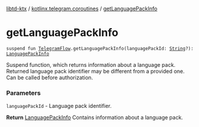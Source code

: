 [libtd-ktx](../index.md) / [kotlinx.telegram.coroutines](index.md) / [getLanguagePackInfo](./get-language-pack-info.md)

# getLanguagePackInfo

`suspend fun `[`TelegramFlow`](../kotlinx.telegram.core/-telegram-flow/index.md)`.getLanguagePackInfo(languagePackId: `[`String`](https://kotlinlang.org/api/latest/jvm/stdlib/kotlin/-string/index.html)`?): `[`LanguagePackInfo`](https://tdlibx.github.io/td/docs/org/drinkless/td/libcore/telegram/TdApi.LanguagePackInfo.html)

Suspend function, which returns information about a language pack. Returned language pack
identifier may be different from a provided one. Can be called before authorization.

### Parameters

`languagePackId` - Language pack identifier.

**Return**
[LanguagePackInfo](https://tdlibx.github.io/td/docs/org/drinkless/td/libcore/telegram/TdApi.LanguagePackInfo.html) Contains information about a language pack.

